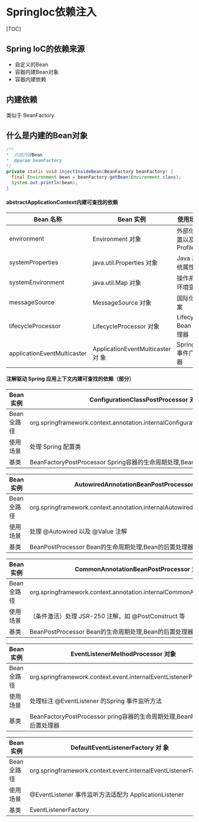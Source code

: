 # SpringIoc依赖注入

[TOC]

## Spring IoC的依赖来源

- 自定义的Bean
- 容器内建Bean对象
- 容器内建依赖

## 内建依赖

类似于 BeanFactory

## 什么是内建的Bean对象

```java
/**
*  内部内建Bean
*  @param beanFactory
*/
private static void injectInsideBean(BeanFactory beanFactory) {
  final Environment bean = beanFactory.getBean(Environment.class);
  System.out.println(bean);
}
```

#### abstractApplicationContext内建可查找的依赖

| Bean 名称                   | Bean 实例                         | 使用场景                |
| --------------------------- | --------------------------------- | ----------------------- |
| environment                 | Environment 对象                  | 外部化配置以及 Profiles |
| systemProperties            | java.util.Properties 对象         | Java 系统属性           |
| systemEnvironment           | java.util.Map 对象                | 操作系统环境变量        |
| messageSource               | MessageSource 对象                | 国际化文案              |
| lifecycleProcessor          | LifecycleProcessor 对象           | Lifecycle Bean 处理器   |
| applicationEventMulticaster | ApplicationEventMulticaster 对 象 | Spring 事件广播器       |

#### 注解驱动 Spring 应用上下文内建可查找的依赖（部分）

| Bean 实例   | ConfigurationClassPostProcessor 对象                         |
| ----------- | ------------------------------------------------------------ |
| Bean 全路径 | org.springframework.context.annotation.internalConfigurationAnnotationProcessor |
| 使用场景    | 处理 Spring 配置类                                           |
| 基类        | BeanFactoryPostProcessor Spring容器的生命周期处理,BeanFactory后置处理器 |

| Bean 实例   | AutowiredAnnotationBeanPostProcessor 对象                    |
| ----------- | ------------------------------------------------------------ |
| Bean 全路径 | org.springframework.context.annotation.internalAutowiredAnnotationProcessor |
| 使用场景    | 处理 @Autowired 以及 @Value 注解                             |
| 基类        | BeanPostProcessor Bean的生命周期处理,Bean的后置处理器        |

| Bean 实例   | CommonAnnotationBeanPostProcessor 对象                       |
| ----------- | ------------------------------------------------------------ |
| Bean 全路径 | org.springframework.context.annotation.internalCommonAnnotationProcessor |
| 使用场景    | （条件激活）处理 JSR-250 注解，如 @PostConstruct 等          |
| 基类        | BeanPostProcessor Bean的生命周期处理,Bean的后置处理器        |

| Bean 实例   | EventListenerMethodProcessor 对象                            |
| ----------- | ------------------------------------------------------------ |
| Bean 全路径 | org.springframework.context.event.internalEventListenerProcessor |
| 使用场景    | 处理标注 @EventListener 的Spring 事件监听方法                |
| 基类        | BeanFactoryPostProcessor pring容器的生命周期处理,BeanFactory后置处理器 |

| Bean 实例   | DefaultEventListenerFactory 对 象                            |
| ----------- | ------------------------------------------------------------ |
| Bean 全路径 | org.springframework.context.event.internalEventListenerFactory |
| 使用场景    | @EventListener 事件监听方法适配为 ApplicationListener        |
| 基类        | EventListenerFactory                                         |






